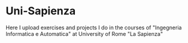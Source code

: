 # Uni-Sapienza
Here I upload exercises and projects I do in the courses of "Ingegneria Informatica e Automatica" at University of Rome "La Sapienza"
